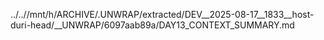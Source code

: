 ../..//mnt/h/ARCHIVE/.UNWRAP/extracted/DEV__2025-08-17__1833__host-duri-head/__UNWRAP/6097aab89a/DAY13_CONTEXT_SUMMARY.md